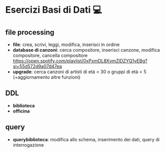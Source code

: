 # Esercizi Basi di Dati 💻
## file processing 
- **file**: crea, scrivi, leggi, modifica, inserisci in ordine
- **database di canzoni**: cerca compositore, inserisci canzone, modifica compositore, cancella compositore
  https://open.spotify.com/playlist/0xPxmDL8XvmZlDZYQ1yEBg?si=55d572d9a07d47ea
- **upgrade**: cerca canzoni di artisti di età < 30 o gruppi di età < 5 (+aggiornamento altre funzioni)

## DDL
- **biblioteca**
- **officina**

## query
- **querybiblioteca**: modifica allo schema, inserimento dei dati, query di interrogazione
